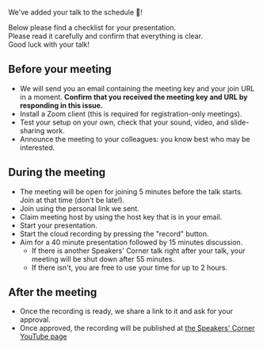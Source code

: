 We've added your talk to the schedule :tada:!

Below please find a checklist for your presentation.  
Please read it carefully and confirm that everything is clear.  
Good luck with your talk!

## Before your meeting

- We will send you an email containing the meeting key and your join URL in a moment.
  **Confirm that you received the meeting key and URL by responding in this issue.**
- Install a Zoom client (this is required for registration-only meetings).
- Test your setup on your own, check that your sound, video, and slide-sharing work.
- Announce the meeting to your colleagues: you know best who may be interested.

## During the meeting

- The meeting will be open for joining 5 minutes before the talk starts. Join at that time (don't be late!).
- Join using the personal link we sent.
- Claim meeting host by using the host key that is in your email.
- Start your presentation.
- Start the cloud recording by pressing the "record" button. 
- Aim for a 40 minute presentation followed by 15 minutes discussion.
    - If there is another Speakers' Corner talk right after your talk, your meeting will be shut down after 55 minutes.
    - If there isn't, you are free to use your time for up to 2 hours.

## After the meeting

- Once the recording is ready, we share a link to it and ask for your approval. 
- Once approved, the recording will be published at [the Speakers' Corner YouTube page](https://www.youtube.com/channel/UCvQEx4iW7u_x3jX742kUZLw)
